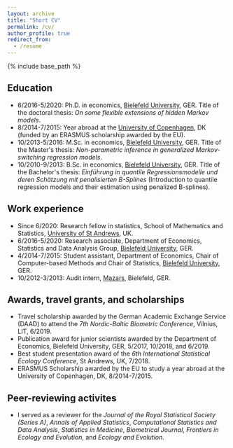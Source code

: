 ```yaml
---
layout: archive
title: "Short CV"
permalink: /cv/
author_profile: true
redirect_from:
  - /resume
---
```


{% include base_path %}

Education
------
* 6/2016-5/2020: Ph.D. in economics, <span style="color: #1f96be;"><a href="https://www.uni-bielefeld.de" target="_blank">Bielefeld University</a></span>, GER.
Title of the doctoral thesis: *On some flexible extensions of hidden Markov models*.
* 8/2014-7/2015: Year abroad at the <span style="color: #1f96be;"><a href="https://www.ku.dk/english" target="_blank">University of Copenhagen</a></span>, DK (funded by an ERASMUS scholarship awarded by the EU).
* 10/2013-5/2016: M.Sc. in economics, <span style="color: #1f96be;"><a href="https://www.uni-bielefeld.de" target="_blank">Bielefeld University</a></span>, GER.
Title of the Master's thesis: *Non-parametric inference in generalized Markov-switching regression models*.
* 10/2010-9/2013: B.Sc. in economics, <span style="color: #1f96be;"><a href="https://www.uni-bielefeld.de" target="_blank">Bielefeld University</a></span>, GER.
Title of the Bachelor's thesis: *Einführung in quantile Regressionsmodelle und deren Schätzung mit penalisierten B-Splines* (Introduction to quantile regression models and their estimation using penalized B-splines).

Work experience
------
* Since 6/2020: Research fellow in statistics, School of Mathematics and Statistics, <span style="color: #1f96be;"><a href="https://www.st-andrews.ac.uk" target="_blank">University of St Andrews</a></span>, UK.
* 6/2016-5/2020: Research associate, Department of Economics, Statistics and Data Analysis Group, <span style="color: #1f96be;"><a href="https://www.uni-bielefeld.de" target="_blank">Bielefeld University</a></span>, GER.
* 4/2014-7/2015: Student assistant, Department of Economics, Chair of Computer-based Methods and Chair of Statistics, <span style="color: #1f96be;"><a href="https://www.uni-bielefeld.de" target="_blank">Bielefeld University</a></span>, GER.
* 10/2012-3/2013: Audit intern, <span style="color: #1f96be;"><a href="https://eng.mazars.de" target="_blank">Mazars</a></span>, Bielefeld, GER.
  
Awards, travel grants, and scholarships
------
* Travel scholarship awarded by the German Academic Exchange Service (DAAD) to attend the *7th Nordic-Baltic Biometric Conference*, Vilnius, LIT, 6/2019.
* Publication award for junior scientists awarded by the Department of Economics, Bielefeld University, GER, 5/2017, 10/2018, and 6/2019.
* Best student presentation award of the *6th International Statistical Ecology Conference*, St Andrews, UK, 7/2018.
* ERASMUS Scholarship awarded by the EU to study a year abroad at the University of Copenhagen, DK, 8/2014-7/2015.

Peer-reviewing activites
------
* I served as a reviewer for the *Journal of the Royal Statistical Society (Series A)*, *Annals of Applied Statistics*, *Computational Statistics and Data Analysis*, *Statistics in Medicine*, *Biometrical Journal*, *Frontiers in Ecology and Evolution*, and *Ecology and Evolution*.

